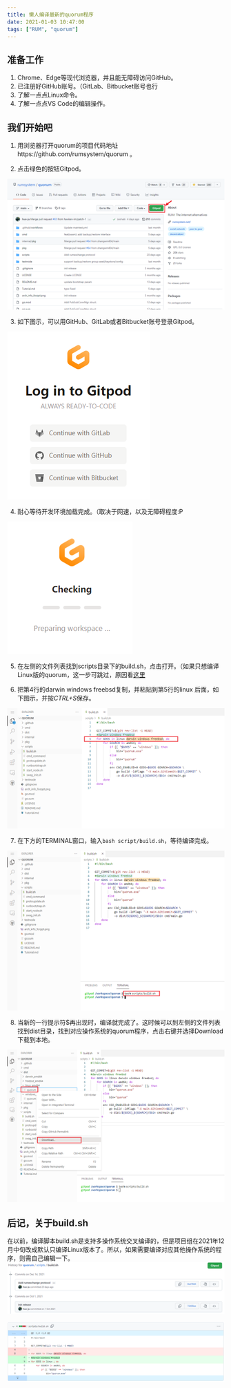 ```yaml
---
title: 懒人编译最新的quorum程序
date: 2021-01-03 10:47:00
tags: ["RUM", "quorum"]
---
```


## 准备工作

1. Chrome、Edge等现代浏览器，并且能无障碍访问GitHub。
2. 已注册好GitHub账号。（GitLab、Bitbucket账号也行
3. 了解一点点Linux命令。
4. 了解一点点VS Code的编辑操作。

## 我们开始吧

1. 用浏览器打开quorum的项目代码地址https://github.com/rumsystem/quorum 。

2. 点击绿色的按钮Gitpod。

![](images/quorum-build-by-lazyman-01.png)

3. 如下图示，可以用GitHub、GitLab或者Bitbucket账号登录Gitpod。

![](images/quorum-build-by-lazyman-02.png)

4. 耐心等待开发环境加载完成。（取决于网速，以及无障碍程度:P

![](images/quorum-build-by-lazyman-03.png)

5. 在左侧的文件列表找到scripts目录下的build.sh，点击打开。（如果只想编译Linux版的quorum，这一步可跳过，原因看[这里](#后记，关于build.sh)
   
6. 把第4行的darwin windows freebsd复制，并粘贴到第5行的linux 后面，如下图示，并按*CTRL+S*保存。

![](images/quorum-build-by-lazyman-04.png)

7. 在下方的TERMINAL窗口，输入`bash script/build.sh`，等待编译完成。

![](images/quorum-build-by-lazyman-05.png)

8. 当新的一行提示符$再出现时，编译就完成了。这时候可以到左侧的文件列表找到dist目录，找到对应操作系统的quorum程序，点击右键并选择Download下载到本地。

![](images/quorum-build-by-lazyman-06.png)



## 后记，关于build.sh

在以前，编译脚本build.sh是支持多操作系统交叉编译的，但是项目组在2021年12月中旬改成默认只编译Linux版本了。所以，如果需要编译对应其他操作系统的程序，则需自己编辑一下。
![](images/quorum-build-by-lazyman-07.png)

![](images/quorum-build-by-lazyman-08.png)
